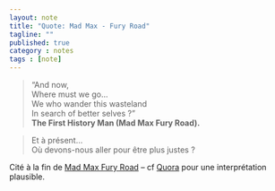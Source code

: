 ```yaml
---
layout: note
title: "Quote: Mad Max - Fury Road"
tagline: ""
published: true
category : notes
tags : [note]
---
```


> “And now,<br>
> Where must we go...<br>
> We who wander this wasteland<br>
> In search of better selves ?”
> <br>__The First History Man (Mad Max Fury Road).__

> Et à présent...<br>
> Où devons-nous aller pour être plus justes ?

Cité à la fin de [Mad Max Fury Road](http://amzn.to/2iZFljp) &ndash;
cf [Quora](http://www.quora.com/Where-does-this-quote-at-the-end-of-Mad-Max-Fury-Road-come-from)
pour une interprétation plausible.
